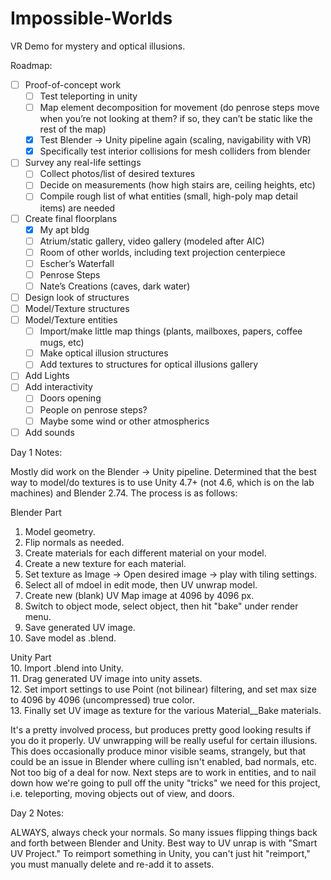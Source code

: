 # Impossible-Worlds
VR Demo for mystery and optical illusions.

Roadmap:

- [ ] Proof-of-concept work
  - [ ] Test teleporting in unity
  - [ ] Map element decomposition for movement (do penrose steps move when you’re not looking at them? if so, they can’t be static like the rest of the map)
  - [x] Test Blender -> Unity pipeline again (scaling, navigability with VR)
  - [x] Specifically test interior collisions for mesh colliders from blender
- [ ] Survey any real-life settings
  - [ ] Collect photos/list of desired textures
  - [ ] Decide on measurements (how high stairs are, ceiling heights, etc)
  - [ ] Compile rough list of what entities (small, high-poly map detail items) are needed
- [ ] Create final floorplans
  - [x] My apt bldg
  - [ ] Atrium/static gallery, video gallery (modeled after AIC)
  - [ ] Room of other worlds, including text projection centerpiece
  - [ ] Escher’s Waterfall
  - [ ] Penrose Steps
  - [ ] Nate’s Creations (caves, dark water)
- [ ] Design look of structures
- [ ] Model/Texture structures
- [ ] Model/Texture entities
  - [ ] Import/make little map things (plants, mailboxes, papers, coffee mugs, etc)
  - [ ] Make optical illusion structures
  - [ ] Add textures to structures for optical illusions gallery
- [ ] Add Lights
- [ ] Add interactivity
  - [ ] Doors opening
  - [ ] People on penrose steps?
  - [ ] Maybe some wind or other atmospherics
- [ ] Add sounds

Day 1 Notes:

Mostly did work on the Blender -> Unity pipeline. Determined that the best way to model/do textures is to use Unity 4.7+ (not 4.6, which is on the lab machines) and Blender 2.74. The process is as follows:

Blender Part  
1. Model geometry.  
2. Flip normals as needed.  
2. Create materials for each different material on your model.  
3. Create a new texture for each material.  
4. Set texture as Image -> Open desired image -> play with tiling settings.  
5. Select all of mdoel in edit mode, then UV unwrap model.  
6. Create new (blank) UV Map image at 4096 by 4096 px.  
7. Switch to object mode, select object, then hit "bake" under render menu.  
8. Save generated UV image.  
9. Save model as .blend. 

Unity Part  
10. Import .blend into Unity.  
11. Drag generated UV image into unity assets.  
12. Set import settings to use Point (not bilinear) filtering, and set max size to 4096 by 4096 (uncompressed) true color.  
13. Finally set UV image as texture for the various Material__Bake materials.

It's a pretty involved process, but produces pretty good looking results if you do it properly. UV unwrapping will be really useful for certain illusions. This does occasionally produce minor visible seams, strangely, but that could be an issue in Blender where culling isn't enabled, bad normals, etc. Not too big of a deal for now. Next steps are to work in entities, and to nail down how we're going to pull off the unity "tricks" we need for this project, i.e. teleporting, moving objects out of view, and doors.


Day 2 Notes:

ALWAYS, always check your normals. So many issues flipping things back and forth between Blender and Unity. Best way to UV unrap is with "Smart UV Project." To reimport something in Unity, you can't just hit "reimport," you must manually delete and re-add it to assets.
